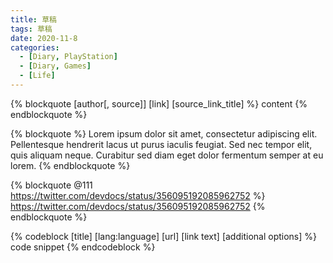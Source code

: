 ```yaml
---
title: 草稿
tags: 草稿
date: 2020-11-8
categories: 
  - [Diary, PlayStation]
  - [Diary, Games]
  - [Life]
---
```


{% blockquote [author[, source]] [link] [source_link_title] %}
content
{% endblockquote %}

{% blockquote %}
Lorem ipsum dolor sit amet, consectetur adipiscing elit. Pellentesque hendrerit lacus ut purus iaculis feugiat. Sed nec tempor elit, quis aliquam neque. Curabitur sed diam eget dolor fermentum semper at eu lorem.
{% endblockquote %}

{% blockquote @111 https://twitter.com/devdocs/status/356095192085962752 %}
https://twitter.com/devdocs/status/356095192085962752
{% endblockquote %}


{% codeblock [title] [lang:language] [url] [link text] [additional options] %}
code snippet
{% endcodeblock %}